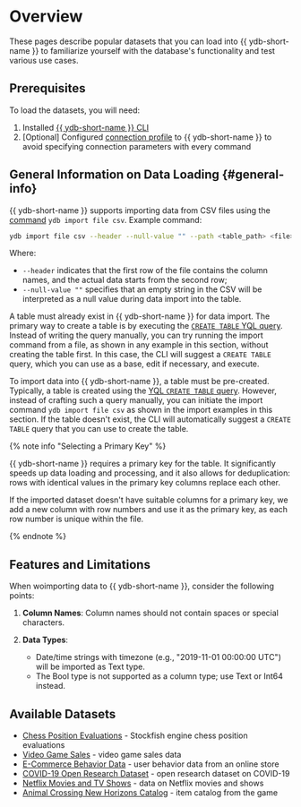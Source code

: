 # Overview

These pages describe popular datasets that you can load into {{ ydb-short-name }} to familiarize yourself with the database's functionality and test various use cases.

## Prerequisites

To load the datasets, you will need:

1. Installed [{{ ydb-short-name }} CLI](../../reference/ydb-cli/)
2. [Optional] Configured [connection profile](../../reference/ydb-cli/profile/create.md) to {{ ydb-short-name }} to avoid specifying connection parameters with every command

## General Information on Data Loading {#general-info}

{{ ydb-short-name }} supports importing data from CSV files using the [command](../../reference/ydb-cli/export-import/import-file.md) `ydb import file csv`. Example command:

```bash
ydb import file csv --header --null-value "" --path <table_path> <file>.csv
```

Where:

* `--header` indicates that the first row of the file contains the column names, and the actual data starts from the second row;
* `--null-value ""` specifies that an empty string in the CSV will be interpreted as a null value during data import into the table.

A table must already exist in {{ ydb-short-name }} for data import. The primary way to create a table is by executing the [`CREATE TABLE` YQL query](../../yql/reference/syntax/create_table/index.md). Instead of writing the query manually, you can try running the import command from a file, as shown in any example in this section, without creating the table first. In this case, the CLI will suggest a `CREATE TABLE` query, which you can use as a base, edit if necessary, and execute.

To import data into {{ ydb-short-name }}, a table must be pre-created. Typically, a table is created using the [YQL `CREATE TABLE` query](../../yql/reference/syntax/create_table/index.md). However, instead of crafting such a query manually, you can initiate the import command `ydb import file csv` as shown in the import examples in this section. If the table doesn't exist, the CLI will automatically suggest a `CREATE TABLE` query that you can use to create the table.

{% note info "Selecting a Primary Key" %}

{{ ydb-short-name }} requires a primary key for the table. It significantly speeds up data loading and processing, and it also allows for deduplication: rows with identical values in the primary key columns replace each other.

If the imported dataset doesn't have suitable columns for a primary key, we add a new column with row numbers and use it as the primary key, as each row number is unique within the file.

{% endnote %}

## Features and Limitations

When woimporting data to {{ ydb-short-name }}, consider the following points:

1. **Column Names**: Column names should not contain spaces or special characters.

2. **Data Types**:
   - Date/time strings with timezone (e.g., "2019-11-01 00:00:00 UTC") will be imported as Text type.
   - The Bool type is not supported as a column type; use Text or Int64 instead.

## Available Datasets

* [Chess Position Evaluations](chess.md) - Stockfish engine chess position evaluations
* [Video Game Sales](video-games.md) - video game sales data
* [E-Commerce Behavior Data](ecommerce.md) - user behavior data from an online store
* [COVID-19 Open Research Dataset](covid.md) - open research dataset on COVID-19
* [Netflix Movies and TV Shows](netflix.md) - data on Netflix movies and shows
* [Animal Crossing New Horizons Catalog](animal-crossing.md) - item catalog from the game